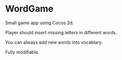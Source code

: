 # WordGame

Small game app using Cocos 2d.

Player should insert missing letters in different words. 

You can always add new words into vocablary. 

Fully modifiable.
